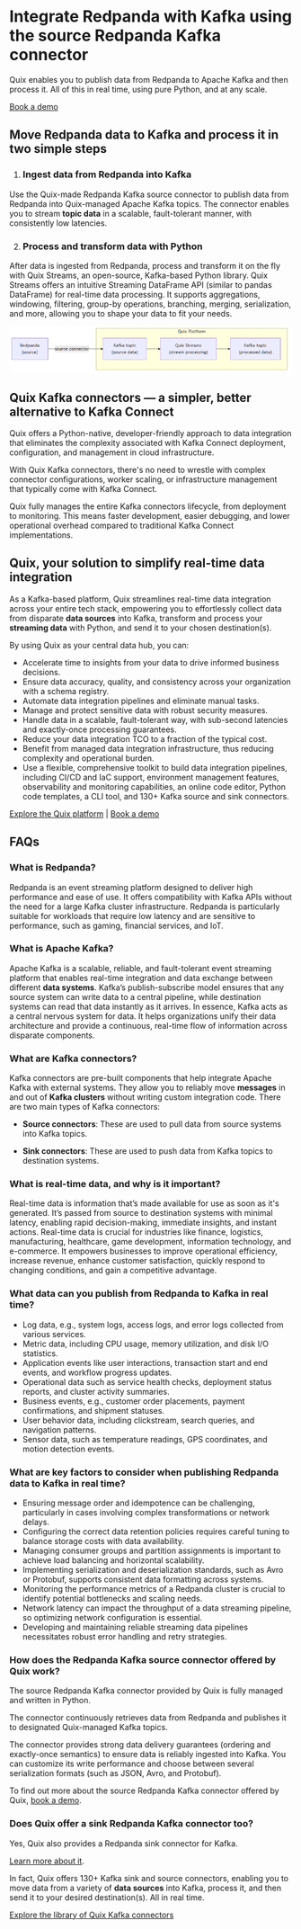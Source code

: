 <!--- BEGIN MARKDOWN --->
# Integrate Redpanda with Kafka using the source Redpanda Kafka connector

Quix enables you to publish data from Redpanda to Apache Kafka and then process it. All of this in real time, using pure Python, and at any scale. 

[Book a demo](https://share.hsforms.com/1iW0TmZzKQMChk0lxd_tGiw4yjw2)

## Move Redpanda data to Kafka and process it in two simple steps

1. ### Ingest data from Redpanda into Kafka

Use the Quix-made Redpanda Kafka source connector to publish data from Redpanda into Quix-managed Apache Kafka topics. The connector enables you to stream **topic data** in a scalable, fault-tolerant manner, with consistently low latencies. 

2. ### Process and transform data with Python

After data is ingested from Redpanda, process and transform it on the fly with Quix Streams, an open-source, Kafka-based Python library. Quix Streams offers an intuitive Streaming DataFrame API (similar to pandas DataFrame) for real-time data processing. It supports aggregations, windowing, filtering, group-by operations, branching, merging, serialization, and more, allowing you to shape your data to fit your needs.

![Diagram](images/Redpanda-source_diagram_1.png)

## Quix Kafka connectors — a simpler, better alternative to Kafka Connect

Quix offers a Python-native, developer-friendly approach to data integration that eliminates the complexity associated with Kafka Connect deployment, configuration, and management in cloud infrastructure. 

With Quix Kafka connectors, there's no need to wrestle with complex connector configurations, worker scaling, or infrastructure management that typically come with Kafka Connect.

Quix fully manages the entire Kafka connectors lifecycle, from deployment to monitoring. This means faster development, easier debugging, and lower operational overhead compared to traditional Kafka Connect implementations.

## Quix, your solution to simplify real-time data integration

As a Kafka-based platform, Quix streamlines real-time data integration across your entire tech stack, empowering you to effortlessly collect data from disparate **data sources** into Kafka, transform and process your **streaming data** with Python, and send it to your chosen destination(s).

By using Quix as your central data hub, you can:

* Accelerate time to insights from your data to drive informed business decisions.  
* Ensure data accuracy, quality, and consistency across your organization with a schema registry.  
* Automate data integration pipelines and eliminate manual tasks.  
* Manage and protect sensitive data with robust security measures.  
* Handle data in a scalable, fault-tolerant way, with sub-second latencies and exactly-once processing guarantees.  
* Reduce your data integration TCO to a fraction of the typical cost.  
* Benefit from managed data integration infrastructure, thus reducing complexity and operational burden.  
* Use a flexible, comprehensive toolkit to build data integration pipelines, including CI/CD and IaC support, environment management features, observability and monitoring capabilities, an online code editor, Python code templates, a CLI tool, and 130+ Kafka source and sink connectors.

[Explore the Quix platform](https://portal.demo.quix.io/?workspace=demo-dataintegrationdemo-prod) | [Book a demo](https://share.hsforms.com/1iW0TmZzKQMChk0lxd_tGiw4yjw2)

## FAQs

### What is Redpanda?

Redpanda is an event streaming platform designed to deliver high performance and ease of use. It offers compatibility with Kafka APIs without the need for a large Kafka cluster infrastructure. Redpanda is particularly suitable for workloads that require low latency and are sensitive to performance, such as gaming, financial services, and IoT.

### What is Apache Kafka?

Apache Kafka is a scalable, reliable, and fault-tolerant event streaming platform that enables real-time integration and data exchange between different **data systems**. Kafka’s publish-subscribe model ensures that any source system can write data to a central pipeline, while destination systems can read that data instantly as it arrives. In essence, Kafka acts as a central nervous system for data. It helps organizations unify their data architecture and provide a continuous, real-time flow of information across disparate components.

### What are Kafka connectors?

Kafka connectors are pre-built components that help integrate Apache Kafka with external systems. They allow you to reliably move **messages** in and out of **Kafka clusters** without writing custom integration code. There are two main types of Kafka connectors:

* **Source connectors**: These are used to pull data from source systems into Kafka topics.

* **Sink connectors**: These are used to push data from Kafka topics to destination systems.

### What is real-time data, and why is it important?

Real-time data is information that’s made available for use as soon as it's generated. It’s passed from source to destination systems with minimal latency, enabling rapid decision-making, immediate insights, and instant actions. Real-time data is crucial for industries like finance, logistics, manufacturing, healthcare, game development, information technology, and e-commerce. It empowers businesses to improve operational efficiency, increase revenue, enhance customer satisfaction, quickly respond to changing conditions, and gain a competitive advantage.

### What data can you publish from Redpanda to Kafka in real time?

* Log data, e.g., system logs, access logs, and error logs collected from various services.  
* Metric data, including CPU usage, memory utilization, and disk I/O statistics.  
* Application events like user interactions, transaction start and end events, and workflow progress updates.  
* Operational data such as service health checks, deployment status reports, and cluster activity summaries.  
* Business events, e.g., customer order placements, payment confirmations, and shipment statuses.  
* User behavior data, including clickstream, search queries, and navigation patterns.  
* Sensor data, such as temperature readings, GPS coordinates, and motion detection events.

### What are key factors to consider when publishing Redpanda data to Kafka in real time?

* Ensuring message order and idempotence can be challenging, particularly in cases involving complex transformations or network delays.  
* Configuring the correct data retention policies requires careful tuning to balance storage costs with data availability.  
* Managing consumer groups and partition assignments is important to achieve load balancing and horizontal scalability.  
* Implementing serialization and deserialization standards, such as Avro or Protobuf, supports consistent data formatting across systems.  
* Monitoring the performance metrics of a Redpanda cluster is crucial to identify potential bottlenecks and scaling needs.  
* Network latency can impact the throughput of a data streaming pipeline, so optimizing network configuration is essential.  
* Developing and maintaining reliable streaming data pipelines necessitates robust error handling and retry strategies.

### How does the Redpanda Kafka source connector offered by Quix work?

The source Redpanda Kafka connector provided by Quix is fully managed and written in Python. 

The connector continuously retrieves data from Redpanda and publishes it to designated Quix-managed Kafka topics.

The connector provides strong data delivery guarantees (ordering and exactly-once semantics) to ensure data is reliably ingested into Kafka. You can customize its write performance and choose between several serialization formats (such as JSON, Avro, and Protobuf).  

To find out more about the source Redpanda Kafka connector offered by Quix, [book a demo](https://share.hsforms.com/1iW0TmZzKQMChk0lxd_tGiw4yjw2).

### Does Quix offer a sink Redpanda Kafka connector too?

Yes, Quix also provides a Redpanda sink connector for Kafka.

[Learn more about it](../../../quix-streams/sinks/coming-soon/Redpanda-sink.md).

In fact, Quix offers 130+ Kafka sink and source connectors, enabling you to move data from a variety of **data sources** into Kafka, process it, and then send it to your desired destination(s). All in real time.

[Explore the library of Quix Kafka connectors](https://quix.io/connectors)
<!--- END MARKDOWN --->